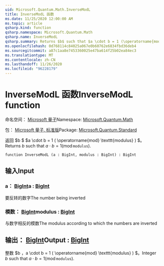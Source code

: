 ```yaml
---
uid: Microsoft.Quantum.Math.InverseModL
title: InverseModL 函数
ms.date: 11/25/2020 12:00:00 AM
ms.topic: article
qsharp.kind: function
qsharp.namespace: Microsoft.Quantum.Math
qsharp.name: InverseModL
qsharp.summary: Returns $b$ such that $a \cdot b = 1 (\operatorname{mod} \texttt{modulus})$.
ms.openlocfilehash: 0d768114c84025a067e0b60762e6834fbd36deb4
ms.sourcegitcommit: a87c1aa8e7453360025e47ba614f25b02ea84ec3
ms.translationtype: MT
ms.contentlocale: zh-CN
ms.lasthandoff: 11/26/2020
ms.locfileid: "96228179"
---
```

# <a name="inversemodl-function"></a><span data-ttu-id="3ea94-102">InverseModL 函数</span><span class="sxs-lookup"><span data-stu-id="3ea94-102">InverseModL function</span></span>

<span data-ttu-id="3ea94-103">命名空间： [Microsoft 量子](xref:Microsoft.Quantum.Math)</span><span class="sxs-lookup"><span data-stu-id="3ea94-103">Namespace: [Microsoft.Quantum.Math](xref:Microsoft.Quantum.Math)</span></span>

<span data-ttu-id="3ea94-104">包： [Microsoft 量子. 标准版](https://nuget.org/packages/Microsoft.Quantum.Standard)</span><span class="sxs-lookup"><span data-stu-id="3ea94-104">Package: [Microsoft.Quantum.Standard](https://nuget.org/packages/Microsoft.Quantum.Standard)</span></span>


<span data-ttu-id="3ea94-105">返回 $b $ $a \cdot b = 1 ( \operatorname{mod} \texttt{modulus} ) $。</span><span class="sxs-lookup"><span data-stu-id="3ea94-105">Returns $b$ such that $a \cdot b = 1 (\operatorname{mod} \texttt{modulus})$.</span></span>

```qsharp
function InverseModL (a : BigInt, modulus : BigInt) : BigInt
```


## <a name="input"></a><span data-ttu-id="3ea94-106">输入</span><span class="sxs-lookup"><span data-stu-id="3ea94-106">Input</span></span>

### <a name="a--bigint"></a><span data-ttu-id="3ea94-107">a： [BigInt](xref:microsoft.quantum.lang-ref.bigint)</span><span class="sxs-lookup"><span data-stu-id="3ea94-107">a : [BigInt](xref:microsoft.quantum.lang-ref.bigint)</span></span>

<span data-ttu-id="3ea94-108">要反转的数字</span><span class="sxs-lookup"><span data-stu-id="3ea94-108">The number being inverted</span></span>


### <a name="modulus--bigint"></a><span data-ttu-id="3ea94-109">模数： [BigInt](xref:microsoft.quantum.lang-ref.bigint)</span><span class="sxs-lookup"><span data-stu-id="3ea94-109">modulus : [BigInt](xref:microsoft.quantum.lang-ref.bigint)</span></span>

<span data-ttu-id="3ea94-110">与数字相反的模数</span><span class="sxs-lookup"><span data-stu-id="3ea94-110">The modulus according to which the numbers are inverted</span></span>



## <a name="output--bigint"></a><span data-ttu-id="3ea94-111">输出： [BigInt](xref:microsoft.quantum.lang-ref.bigint)</span><span class="sxs-lookup"><span data-stu-id="3ea94-111">Output : [BigInt](xref:microsoft.quantum.lang-ref.bigint)</span></span>

<span data-ttu-id="3ea94-112">整数 $b $，$a \cdot b = 1 ( \operatorname{mod} \texttt{modulus} ) $。</span><span class="sxs-lookup"><span data-stu-id="3ea94-112">Integer $b$ such that $a \cdot b = 1 (\operatorname{mod} \texttt{modulus})$.</span></span>